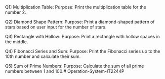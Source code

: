 Q1) Multiplication Table:
Purpose: Print the multiplication table for the number 2.

Q2) Diamond Shape Pattern:
Purpose: Print a diamond-shaped pattern of stars based on user input for the number of stars.

Q3) Rectangle with Hollow:
Purpose: Print a rectangle with hollow spaces in the middle.

Q4) Fibonacci Series and Sum:
Purpose: Print the Fibonacci series up to the 10th number and calculate their sum.

Q5) Sum of Prime Numbers:
Purpose: Calculate the sum of all prime numbers between 1 and 100.# Operation-System-IT2244P
